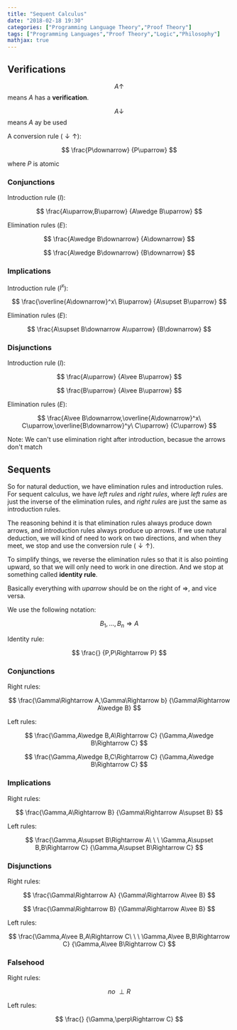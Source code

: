 ```yaml
---
title: "Sequent Calculus"
date: "2018-02-18 19:30"
categories: ["Programming Language Theory","Proof Theory"]
tags: ["Programming Languages","Proof Theory","Logic","Philosophy"]
mathjax: true
---
```




## Verifications

$$
A\uparrow
$$
means $A$ has a __verification__.

$$
A\downarrow
$$
means $A$ ay be used

A conversion rule ($\downarrow\uparrow$):

$$
\frac{P\downarrow}
{P\uparrow}
$$

where $P$ is atomic

<!--more-->

### Conjunctions

Introduction rule ($I$):

$$
\frac{A\uparrow,B\uparrow}
{A\wedge B\uparrow} $$

Elimination rules ($E$):

$$
\frac{A\wedge B\downarrow}
{A\downarrow}
$$

$$
\frac{A\wedge B\downarrow}
{B\downarrow}
$$

### Implications

Introduction rule ($I^x$):

$$
\frac{\overline{A\downarrow}^x\ B\uparrow}
{A\supset B\uparrow}
$$

Elimination rules ($E$):

$$
\frac{A\supset B\downarrow A\uparrow}
{B\downarrow}
$$

### Disjunctions

Introduction rule ($I$):

$$
\frac{A\uparrow}
{A\vee B\uparrow}
$$

$$
\frac{B\uparrow}
{A\vee B\uparrow}
$$

Elimination rules ($E$):

$$
\frac{A\vee B\downarrow,\overline{A\downarrow}^x\ C\uparrow,\overline{B\downarrow}^y\ C\uparrow}
{C\uparrow}
$$

Note: We can't use elimination right after introduction, becasue the arrows don't match

## Sequents

So for natural deduction, we have elimination rules and introduction rules.
For sequent calculus, we have _left rules_ and _right rules_, where _left rules_ are
just the inverse of the elimination rules, and _right rules_ are just the same as introduction rules.

The reasoning behind it is that elimination rules always produce down arrows, and introduction rules
always produce up arrows. If we use natural deduction, we will kind of need to work on two
directions, and when they meet, we stop and use the conversion rule ($\downarrow\uparrow$).

To simplify things, we reverse the elimination rules so that it is also pointing upward,
so that we will only need to work in one direction. And we stop at something called __identity rule__.

Basically everything with $uparrow$ should be on the right of $\Rightarrow$, and vice versa.

We use the following notation:

$$
B_1,\ldots,B_n\Rightarrow A
$$

Identity rule:

$$
\frac{}
{P,P\Rightarrow P}
$$

### Conjunctions

Right rules:

$$
\frac{\Gamma\Rightarrow A,\Gamma\Rightarrow b}
{\Gamma\Rightarrow A\wedge B}
$$

Left rules:

$$
\frac{\Gamma,A\wedge B,A\Rightarrow C}
{\Gamma,A\wedge B\Rightarrow C}
$$

$$
\frac{\Gamma,A\wedge B,C\Rightarrow C}
{\Gamma,A\wedge B\Rightarrow C}
$$

### Implications

Right rules:

$$
\frac{\Gamma,A\Rightarrow B}
{\Gamma\Rightarrow A\supset B}
$$

Left rules:

$$
\frac{\Gamma,A\supset B\Rightarrow A\ \ \ \Gamma,A\supset B,B\Rightarrow C}
{\Gamma,A\supset B\Rightarrow C}
$$

### Disjunctions

Right rules:

$$
\frac{\Gamma\Rightarrow A}
{\Gamma\Rightarrow A\vee B}
$$

$$
\frac{\Gamma\Rightarrow B}
{\Gamma\Rightarrow A\vee B}
$$

Left rules:

$$
\frac{\Gamma,A\vee B,A\Rightarrow C\ \ \ \Gamma,A\vee B,B\Rightarrow C}
{\Gamma,A\vee B\Rightarrow C}
$$

### Falsehood

Right rules:

$$
no\ \perp R
$$

Left rules:

$$
\frac{}
{\Gamma,\perp\Rightarrow C}
$$
